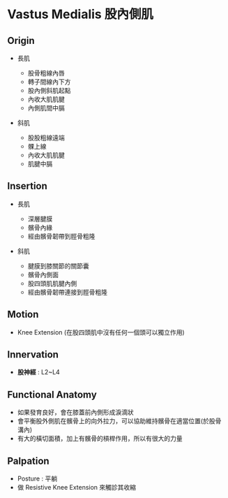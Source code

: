 # Vastus Medialis 股內側肌
## Origin
* 長肌
	* 股骨粗線內唇
	* 轉子間線內下方
	* 股內側斜肌起點
	* 內收大肌肌腱
	* 內側肌間中膈  

* 斜肌
	* 股股粗線遠端
	* 髁上線
	* 內收大肌肌腱
	* 肌腱中膈  

## Insertion
* 長肌
	* 深層腱膜
	* 髕骨內緣
	* 經由髕骨韌帶到脛骨粗隆  

* 斜肌
	* 腱膜到膝關節的關節囊
	* 髕骨內側面
	* 股四頭肌肌腱內側
	* 經由髕骨韌帶連接到脛骨粗隆  

## Motion
* Knee Extension (在股四頭肌中沒有任何一個頭可以獨立作用)  

## Innervation
* **股神經** : L2~L4  

## Functional Anatomy
* 如果發育良好，會在膝蓋前內側形成淚滴狀
* 會平衡股外側肌在髕骨上的向外拉力，可以協助維持髕骨在適當位置(於股骨溝內)
* 有大的橫切面積，加上有髕骨的槓桿作用，所以有很大的力量

## Palpation
* Posture : 平躺
* 做 Resistive Knee Extension 來觸診其收縮